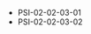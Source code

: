 <!--
    ATTENTION: This file was generated via gradle!
               Do NOT manually edit this file! Any such changes will be overwritten!
-->
* PSI-02-02-03-01
* PSI-02-02-03-02
